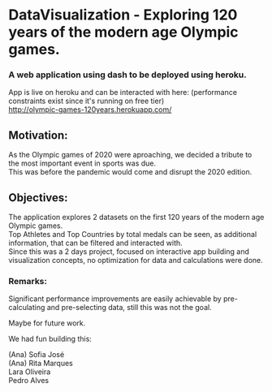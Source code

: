 # DataVisualization - Exploring 120 years of the modern age Olympic games.  
### A web application using dash to be deployed using heroku.  

App is live on heroku and can be interacted with here: (performance constraints exist since it's running on free tier)  
http://olympic-games-120years.herokuapp.com/  
  
## Motivation:  
As the Olympic games of 2020 were aproaching, we decided a tribute to the most important event in sports was due.   
This was before the pandemic would come and disrupt the 2020 edition.  
  
## Objectives:  
The application explores 2 datasets on the first 120 years of the modern age Olympic games.  
Top Athletes and Top Countries by total medals can be seen, as additional information, that can be filtered and interacted with.  
Since this was a 2 days project, focused on interactive app building and visualization concepts, no optimization for data and calculations were done.  
  
### Remarks:  
Significant performance improvements are easily achievable by pre-calculating and pre-selecting data, still this was not the goal.  
  
Maybe for future work.  
  
We had fun building this:  
  
(Ana) Sofia José  
(Ana) Rita Marques  
Lara Oliveira  
Pedro Alves  
